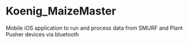 # Koenig_MaizeMaster
Mobile iOS application to run and process data from SMURF and Plant Pusher devices via bluetooth
